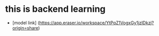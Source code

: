 # this is backend learning


- [model link] (https://app.eraser.io/workspace/YtPqZ1VogxGy1jzIDkzj?origin=share)
